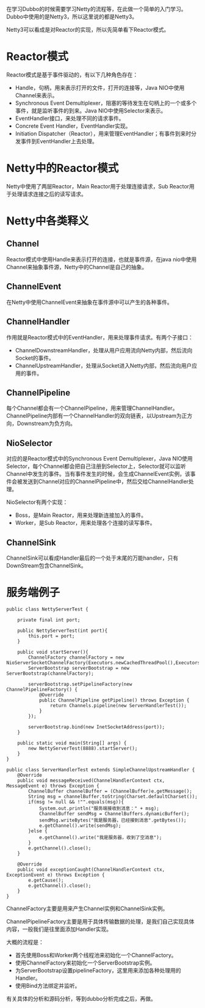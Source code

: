 在学习Dubbo的时候需要学习Netty的流程等，在此做一个简单的入门学习。Dubbo中使用的是Netty3，所以这里说的都是Netty3。

Netty3可以看成是对Reactor的实现，所以先简单看下Reactor模式。

# Reactor模式
Reactor模式是基于事件驱动的，有以下几种角色存在：

- Handle，句柄，用来表示打开的文件，打开的连接等，Java NIO中使用Channel来表示。
- Synchronous Event Demultiplexer，阻塞的等待发生在句柄上的一个或多个事件，就是监听事件的到来。Java NIO中使用Selector来表示。
- EventHandler接口，来处理不同的请求事件。
- Concrete Event Handler，EventHandler实现。
- Initiation Dispatcher（Reactor），用来管理EventHandler；有事件到来时分发事件到EventHandler上去处理。

# Netty中的Reactor模式
Netty中使用了两层Reactor，Main Reactor用于处理连接请求，Sub Reactor用于处理请求连接之后的读写请求。

# Netty中各类释义

## Channel
Reactor模式中使用Handle来表示打开的连接，也就是事件源，在java nio中使用Channel来抽象事件源，Netty中的Channel是自己的抽象。

## ChannelEvent
在Netty中使用ChannelEvent来抽象在事件源中可以产生的各种事件。

## ChannelHandler
作用就是Reactor模式中的EventHandler，用来处理事件请求。有两个子接口：

- ChannelDownstreamHandler，处理从用户应用流向Netty内部，然后流向Socket的事件。
- ChannelUpstreamHandler，处理从Socket进入Netty内部，然后流向用户应用的事件。

## ChannelPipeline
每个Channel都会有一个ChannelPipeline，用来管理ChannelHandler。ChannelPipeline内部有一个ChannelHandler的双向链表，以Upstream为正方向，Downstream为负方向。

## NioSelector
对应的是Reactor模式中的Synchronous Event Demultiplexer，Java NIO使用Selector，每个Channel都会把自己注册到Selector上，Selector就可以监听Channel中发生的事件。当有事件发生的时候，会生成ChannelEvent实例，该事件会被发送到Channel对应的ChannelPipeline中，然后交给ChannelHandler处理。

NioSelector有两个实现：

- Boss，是Main Reactor，用来处理新连接加入的事件。
- Worker，是Sub Reactor，用来处理各个连接的读写事件。

## ChannelSink
ChannelSink可以看成Handler最后的一个处于末尾的万能handler，只有DownStream包含ChannelSink。

# 服务端例子

```
public class NettyServerTest {

    private final int port;

    public NettyServerTest(int port){
        this.port = port;
    }

    public void startServer(){
        ChannelFactory channelFactory = new NioServerSocketChannelFactory(Executors.newCachedThreadPool(),Executors.newCachedThreadPool());
        ServerBootstrap serverBootstrap = new ServerBootstrap(channelFactory);

        serverBootstrap.setPipelineFactory(new ChannelPipelineFactory() {
            @Override
            public ChannelPipeline getPipeline() throws Exception {
                return Channels.pipeline(new ServerHandlerTest());
            }
        });

        serverBootstrap.bind(new InetSocketAddress(port));
    }

    public static void main(String[] args) {
        new NettyServerTest(8888).startServer();
    }
}
```

```
public class ServerHandlerTest extends SimpleChannelUpstreamHandler {
    @Override
    public void messageReceived(ChannelHandlerContext ctx, MessageEvent e) throws Exception {
        ChannelBuffer channelBuffer = (ChannelBuffer)e.getMessage();
        String msg = channelBuffer.toString(Charset.defaultCharset());
        if(msg != null && !"".equals(msg)){
            System.out.println("服务端接收到消息：" + msg);
            ChannelBuffer sendMsg = ChannelBuffers.dynamicBuffer();
            sendMsg.writeBytes("我是服务器，已经接到消息".getBytes());
            e.getChannel().write(sendMsg);
        }else {
            e.getChannel().write("我是服务器，收到了空消息");
        }
        e.getChannel().close();
    }

    @Override
    public void exceptionCaught(ChannelHandlerContext ctx, ExceptionEvent e) throws Exception {
        e.getCause();
        e.getChannel().close();
    }
}

```

ChannelFactory主要是用来产生Channel实例和ChannelSink实例。

ChannelPipelineFactory主要是用于具体传输数据的处理，是我们自己实现具体内容，一般我们是往里面添加Handler实现。

大概的流程是：

- 首先使用Boss和Worker两个线程池来初始化一个ChannelFactory。
- 使用ChannelFactory来初始化一个ServerBootstrap实例。
- 为ServerBootstrap设置pipelineFactory，这里用来添加各种处理用的Handler。
- 使用Bind方法绑定并监听。

有关具体的分析和源码分析，等到dubbo分析完成之后，再做。